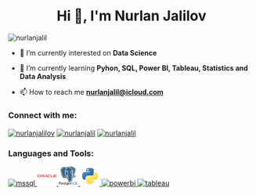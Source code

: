 <h1 align="center">Hi 👋, I'm Nurlan Jalilov</h1>
<p align="left"> <img src="https://komarev.com/ghpvc/?username=nurlanjalil&label=Profile%20views&color=0e75b6&style=flat" alt="nurlanjalil" /> </p>

- 🔭 I’m currently interested on **Data Science**

- 🌱 I’m currently learning **Pyhon, SQL, Power BI, Tableau, Statistics and Data Analysis**

- 📫 How to reach me **nurlanjalil@icloud.com**

<h3 align="left">Connect with me:</h3>
<p align="left">
<a href="https://linkedin.com/in/nurlanjalilov" target="blank"><img align="center" src="https://raw.githubusercontent.com/rahuldkjain/github-profile-readme-generator/master/src/images/icons/Social/linked-in-alt.svg" alt="nurlanjalilov" height="30" width="40" /></a>
<a href="https://instagram.com/nurlanjalil" target="blank"><img align="center" src="https://raw.githubusercontent.com/rahuldkjain/github-profile-readme-generator/master/src/images/icons/Social/instagram.svg" alt="nurlanjalil" height="30" width="40" /></a>
<a href="https://www.youtube.com/c/nurlanjalil" target="blank"><img align="center" src="https://raw.githubusercontent.com/rahuldkjain/github-profile-readme-generator/master/src/images/icons/Social/youtube.svg" alt="nurlanjalil" height="30" width="40" /></a>
</p>

<h3 align="left">Languages and Tools:</h3>
<p align="left"> <a href="https://www.microsoft.com/en-us/sql-server" target="_blank" rel="noreferrer"> <img src="https://www.svgrepo.com/show/303229/microsoft-sql-server-logo.svg" alt="mssql" width="40" height="40"/> </a> <a href="https://www.oracle.com/" target="_blank" rel="noreferrer"> <img src="https://raw.githubusercontent.com/devicons/devicon/master/icons/oracle/oracle-original.svg" alt="oracle" width="40" height="40"/> </a> <a href="https://www.postgresql.org" target="_blank" rel="noreferrer"> <img src="https://raw.githubusercontent.com/devicons/devicon/master/icons/postgresql/postgresql-original-wordmark.svg" alt="postgresql" width="40" height="40"/> </a> <a href="https://www.python.org" target="_blank" rel="noreferrer"> <img src="https://raw.githubusercontent.com/devicons/devicon/master/icons/python/python-original.svg" alt="python" width="40" height="40"/> </a> <a href="[https://www.python.org](https://app.powerbi.com/)" target="_blank" rel="noreferrer"> <img src="https://upload.wikimedia.org/wikipedia/commons/c/cf/New_Power_BI_Logo.svg" alt="powerbi" width="40" height="40"/> </a> <a href="https://www.tableau.com/" target="_blank" rel="noreferrer"> <img src="https://logos-world.net/wp-content/uploads/2021/10/Tableau-Symbol.png" alt="tableau" height="40"/> </a> </p> 
